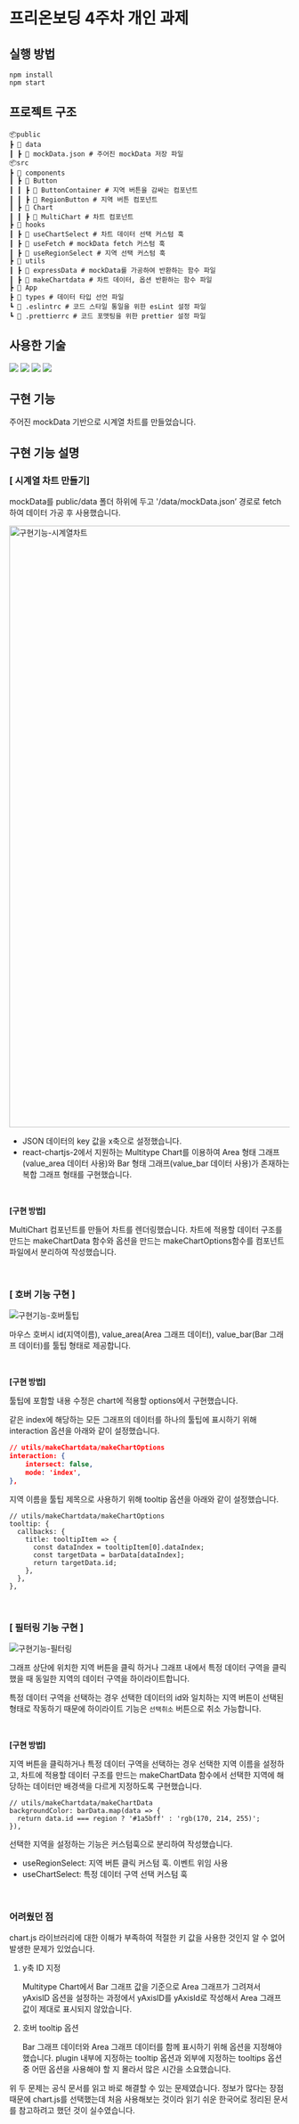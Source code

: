 # 프리온보딩 4주차 개인 과제

## 실행 방법

```
npm install
npm start
```

## 프로젝트 구조

```
📦public
┣ 📂 data
┃ ┣ 📂 mockData.json # 주어진 mockData 저장 파일
📦src
┣ 📂 components
┃ ┣ 📂 Button
┃ ┃ ┣ 📂 ButtonContainer # 지역 버튼을 감싸는 컴포넌트
┃ ┃ ┣ 📂 RegionButton # 지역 버튼 컴포넌트
┃ ┣ 📂 Chart
┃ ┃ ┣ 📂 MultiChart # 차트 컴포넌트
┣ 📂 hooks
┃ ┣ 📂 useChartSelect # 차트 데이터 선택 커스텀 훅
┃ ┣ 📂 useFetch # mockData fetch 커스텀 훅
┃ ┣ 📂 useRegionSelect # 지역 선택 커스텀 훅
┣ 📂 utils
┃ ┣ 📂 expressData # mockData를 가공하여 반환하는 함수 파일
┃ ┣ 📂 makeChartdata # 차트 데이터, 옵션 반환하는 함수 파일
┣ 📂 App
┣ 📂 types # 데이터 타입 선언 파일
┗ 📂 .eslintrc # 코드 스타일 통일을 위한 esLint 설정 파일
┗ 📂 .prettierrc # 코드 포맷팅을 위한 prettier 설정 파일

```

## 사용한 기술

<img src="https://img.shields.io/badge/REACT-61DAFB?style=flat-square&logo=react&logoColor=white"/> <img src="https://img.shields.io/badge/TYPESCRIPT-3178C6?style=flat-square&logo=typescript&logoColor=white"/> <img src="https://img.shields.io/badge/STYLED COMPONENTS-DB7093?style=flat-square&logo=styled-components&logoColor=white"/> <img src="https://img.shields.io/badge/CHART.JS-FF6384?style=flat-square&logo=chart.js&logoColor=white"/>

## 구현 기능

주어진 mockData 기반으로 시계열 차트를 만들었습니다.

## 구현 기능 설명

### **[ 시계열 차트 만들기]**

mockData를 public/data 폴더 하위에 두고 '/data/mockData.json’ 경로로 fetch 하여 데이터 가공 후 사용했습니다.

<img width="1080" alt="구현기능-시계열차트" src="https://github.com/somin00/pre-onboarding-12th-4-14/assets/61578822/868e3c6d-ab87-41aa-ac8f-2b093c0ab2e3">

- JSON 데이터의 key 값을 x축으로 설정했습니다.
- react-chartjs-2에서 지원하는 Multitype Chart를 이용하여 Area 형태 그래프(value_area 데이터 사용)와 Bar 형태 그래프(value_bar 데이터 사용)가 존재하는 복합 그래프 형태를 구현했습니다.

<br/>

**[구현 방법]**

MultiChart 컴포넌트를 만들어 차트를 렌더링했습니다.
차트에 적용할 데이터 구조를 만드는 makeChartData 함수와 옵션을 만드는 makeChartOptions함수를 컴포넌트 파일에서 분리하여 작성했습니다.

<br/>

### **[ 호버 기능 구현 ]**

![구현기능-호버툴팁](https://github.com/somin00/pre-onboarding-12th-4-14/assets/61578822/c50f784f-d9e5-4eb0-82f1-19c246daaec4)

마우스 호버시 id(지역이름), value_area(Area 그래프 데이터), value_bar(Bar 그래프 데이터)를 툴팁 형태로 제공합니다.

<br/>

**[구현 방법]**

툴팁에 포함할 내용 수정은 chart에 적용할 options에서 구현했습니다.

같은 index에 해당하는 모든 그래프의 데이터를 하나의 툴팁에 표시하기 위해 interaction 옵션을 아래와 같이 설정했습니다.

```json
// utils/makeChartdata/makeChartOptions
interaction: {
    intersect: false,
    mode: 'index',
},
```

지역 이름을 툴팁 제목으로 사용하기 위해 tooltip 옵션을 아래와 같이 설정했습니다.

```tsx
// utils/makeChartdata/makeChartOptions
tooltip: {
  callbacks: {
    title: tooltipItem => {
      const dataIndex = tooltipItem[0].dataIndex;
      const targetData = barData[dataIndex];
      return targetData.id;
    },
  },
},
```

<br/>

### **[ 필터링 기능 구현 ]**

![구현기능-필터링](https://github.com/somin00/pre-onboarding-12th-4-14/assets/61578822/f880e4d6-856f-442f-bef4-d56e0852977a)

그래프 상단에 위치한 지역 버튼을 클릭 하거나 그래프 내에서 특정 데이터 구역을 클릭 했을 때 동일한 지역의 데이터 구역을 하이라이트합니다.

특정 데이터 구역을 선택하는 경우 선택한 데이터의 id와 일치하는 지역 버튼이 선택된 형태로 작동하기 때문에 하이라이트 기능은 `선택취소` 버튼으로 취소 가능합니다.

<br/>

**[구현 방법]**

지역 버튼을 클릭하거나 특정 데이터 구역을 선택하는 경우 선택한 지역 이름을 설정하고, 차트에 적용할 데이터 구조를 만드는 makeChartData 함수에서 선택한 지역에 해당하는 데이터만 배경색을 다르게 지정하도록 구현했습니다.

```tsx
// utils/makeChartdata/makeChartData
backgroundColor: barData.map(data => {
  return data.id === region ? '#1a5bff' : 'rgb(170, 214, 255)';
}),
```

선택한 지역을 설정하는 기능은 커스텀훅으로 분리하여 작성했습니다.

- useRegionSelect: 지역 버튼 클릭 커스텀 훅. 이벤트 위임 사용
- useChartSelect: 특정 데이터 구역 선택 커스텀 훅

<br/>

### 어려웠던 점

chart.js 라이브러리에 대한 이해가 부족하여 적절한 키 값을 사용한 것인지 알 수 없어 발생한 문제가 있었습니다.

1. y축 ID 지정

   Multitype Chart에서 Bar 그래프 값을 기준으로 Area 그래프가 그려져서 yAxisID 옵션을 설정하는 과정에서 yAxisID를 yAxisId로 작성해서 Area 그래프 값이 제대로 표시되지 않았습니다.
   <br/>

2. 호버 tooltip 옵션

   Bar 그래프 데이터와 Area 그래프 데이터를 함께 표시하기 위해 옵션을 지정해야 했습니다. plugin 내부에 지정하는 tooltip 옵션과 외부에 지정하는 tooltips 옵션 중 어떤 옵션을 사용해야 할 지 몰라서 많은 시간을 소요했습니다.

위 두 문제는 공식 문서를 읽고 바로 해결할 수 있는 문제였습니다. 정보가 많다는 장점때문에 chart.js를 선택했는데 처음 사용해보는 것이라 읽기 쉬운 한국어로 정리된 문서를 참고하려고 했던 것이 실수였습니다.
